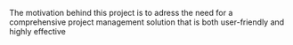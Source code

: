 The motivation behind this project is to adress the need for a comprehensive project management solution that is both user-friendly and highly effective
<!---
temboeunice/temboeunice is a ✨ special ✨ repository because its `README.md` (this file) appears on your GitHub profile.
You can click the Preview link to take a look at your changes.
--->
